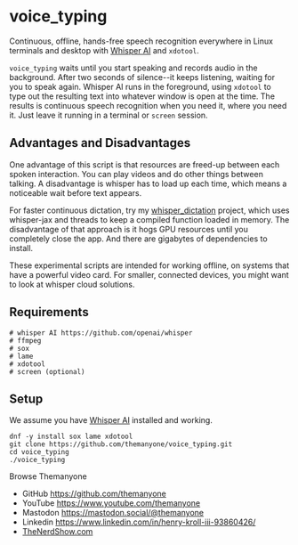 # voice_typing

Continuous, offline, hands-free speech recognition everywhere in Linux terminals and desktop with [Whisper AI](https://github.com/openai/whisper) and `xdotool`.

`voice_typing` waits until you start speaking and records audio in the background. After two seconds of silence--it keeps listening, waiting for you to speak again. Whisper AI runs in the foreground, using `xdotool` to type out the resulting text into whatever window is open at the time. The results is continuous speech recognition when you need it, where you need it. Just leave it running in a terminal or `screen` session.

## Advantages and Disadvantages

One advantage of this script is that resources are freed-up between each spoken interaction. You can play videos and do other things between talking. A disadvantage is whisper has to load up each time, which means a noticeable wait before text appears. 

For faster continuous dictation, try my [whisper_dictation](https://github.com/themanyone/whisper_dictation.git) project, which uses whisper-jax and threads to keep a compiled function loaded in memory. The disadvantage of that approach is it hogs GPU resources until you completely close the app. And there are gigabytes of dependencies to install.

These experimental scripts are intended for working offline, on systems that have a powerful video card. For smaller, connected devices, you might want to look at whisper cloud solutions.

## Requirements
    # whisper AI https://github.com/openai/whisper
    # ffmpeg
    # sox
    # lame
    # xdotool
    # screen (optional)

## Setup

We assume you have [Whisper AI](https://github.com/openai/whisper) installed and working.

```
dnf -y install sox lame xdotool
git clone https://github.com/themanyone/voice_typing.git
cd voice_typing
./voice_typing
```

Browse Themanyone
- GitHub https://github.com/themanyone
- YouTube https://www.youtube.com/themanyone
- Mastodon https://mastodon.social/@themanyone
- Linkedin https://www.linkedin.com/in/henry-kroll-iii-93860426/
- [TheNerdShow.com](http://thenerdshow.com/)

